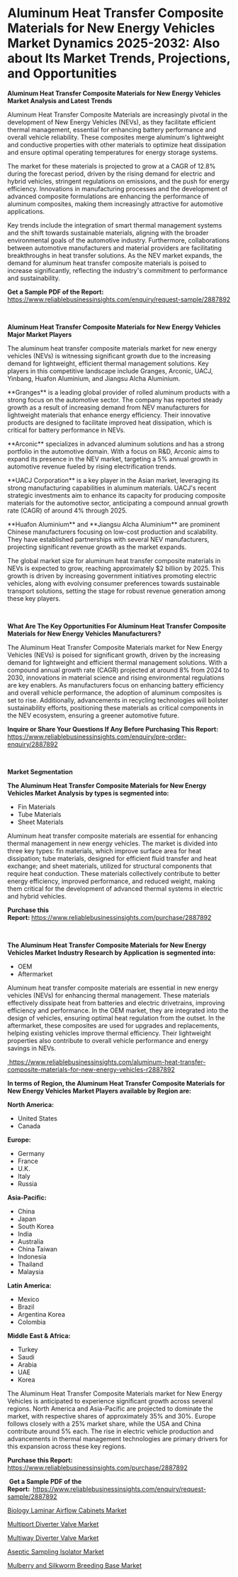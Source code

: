 <p><h1>Aluminum Heat Transfer Composite Materials for New Energy Vehicles Market Dynamics 2025-2032: Also about Its Market Trends, Projections, and Opportunities</h1></p><p><strong>Aluminum Heat Transfer Composite Materials for New Energy Vehicles Market Analysis and Latest Trends</strong></p>
<p><p>Aluminum Heat Transfer Composite Materials are increasingly pivotal in the development of New Energy Vehicles (NEVs), as they facilitate efficient thermal management, essential for enhancing battery performance and overall vehicle reliability. These composites merge aluminum's lightweight and conductive properties with other materials to optimize heat dissipation and ensure optimal operating temperatures for energy storage systems. </p><p>The market for these materials is projected to grow at a CAGR of 12.8% during the forecast period, driven by the rising demand for electric and hybrid vehicles, stringent regulations on emissions, and the push for energy efficiency. Innovations in manufacturing processes and the development of advanced composite formulations are enhancing the performance of aluminum composites, making them increasingly attractive for automotive applications.</p><p>Key trends include the integration of smart thermal management systems and the shift towards sustainable materials, aligning with the broader environmental goals of the automotive industry. Furthermore, collaborations between automotive manufacturers and material providers are facilitating breakthroughs in heat transfer solutions. As the NEV market expands, the demand for aluminum heat transfer composite materials is poised to increase significantly, reflecting the industry's commitment to performance and sustainability.</p></p>
<p><strong>Get a Sample PDF of the Report:&nbsp;</strong> <a href="https://www.reliablebusinessinsights.com/enquiry/request-sample/2887892?utm_campaign=1106&utm_medium=2&utm_source=Github&utm_content=ia&utm_term=14032025&utm_id=aluminum-heat-transfer-composite-materials-for-new-energy-vehicles">https://www.reliablebusinessinsights.com/enquiry/request-sample/2887892</a></p>
<p>&nbsp;</p>
<p><strong>Aluminum Heat Transfer Composite Materials for New Energy Vehicles Major Market Players</strong></p>
<p><p>The aluminum heat transfer composite materials market for new energy vehicles (NEVs) is witnessing significant growth due to the increasing demand for lightweight, efficient thermal management solutions. Key players in this competitive landscape include Granges, Arconic, UACJ, Yinbang, Huafon Aluminium, and Jiangsu Alcha Aluminium.</p><p>**Granges** is a leading global provider of rolled aluminum products with a strong focus on the automotive sector. The company has reported steady growth as a result of increasing demand from NEV manufacturers for lightweight materials that enhance energy efficiency. Their innovative products are designed to facilitate improved heat dissipation, which is critical for battery performance in NEVs.</p><p>**Arconic** specializes in advanced aluminum solutions and has a strong portfolio in the automotive domain. With a focus on R&D, Arconic aims to expand its presence in the NEV market, targeting a 5% annual growth in automotive revenue fueled by rising electrification trends.</p><p>**UACJ Corporation** is a key player in the Asian market, leveraging its strong manufacturing capabilities in aluminum materials. UACJ's recent strategic investments aim to enhance its capacity for producing composite materials for the automotive sector, anticipating a compound annual growth rate (CAGR) of around 4% through 2025.</p><p>**Huafon Aluminium** and **Jiangsu Alcha Aluminium** are prominent Chinese manufacturers focusing on low-cost production and scalability. They have established partnerships with several NEV manufacturers, projecting significant revenue growth as the market expands.</p><p>The global market size for aluminum heat transfer composite materials in NEVs is expected to grow, reaching approximately $2 billion by 2025. This growth is driven by increasing government initiatives promoting electric vehicles, along with evolving consumer preferences towards sustainable transport solutions, setting the stage for robust revenue generation among these key players.</p></p>
<p>&nbsp;</p>
<p><strong>What Are The Key Opportunities For Aluminum Heat Transfer Composite Materials for New Energy Vehicles Manufacturers?</strong></p>
<p><p>The Aluminum Heat Transfer Composite Materials market for New Energy Vehicles (NEVs) is poised for significant growth, driven by the increasing demand for lightweight and efficient thermal management solutions. With a compound annual growth rate (CAGR) projected at around 8% from 2024 to 2030, innovations in material science and rising environmental regulations are key enablers. As manufacturers focus on enhancing battery efficiency and overall vehicle performance, the adoption of aluminum composites is set to rise. Additionally, advancements in recycling technologies will bolster sustainability efforts, positioning these materials as critical components in the NEV ecosystem, ensuring a greener automotive future.</p></p>
<p><strong>Inquire or Share Your Questions If Any Before Purchasing This Report:</strong> <a href="https://www.reliablebusinessinsights.com/enquiry/pre-order-enquiry/2887892?utm_campaign=1106&utm_medium=2&utm_source=Github&utm_content=ia&utm_term=14032025&utm_id=aluminum-heat-transfer-composite-materials-for-new-energy-vehicles">https://www.reliablebusinessinsights.com/enquiry/pre-order-enquiry/2887892</a></p>
<p>&nbsp;</p>
<p><strong>Market Segmentation</strong></p>
<p><strong>The Aluminum Heat Transfer Composite Materials for New Energy Vehicles Market Analysis by types is segmented into:</strong></p>
<p><ul><li>Fin Materials</li><li>Tube Materials</li><li>Sheet Materials</li></ul></p>
<p><p>Aluminum heat transfer composite materials are essential for enhancing thermal management in new energy vehicles. The market is divided into three key types: fin materials, which improve surface area for heat dissipation; tube materials, designed for efficient fluid transfer and heat exchange; and sheet materials, utilized for structural components that require heat conduction. These materials collectively contribute to better energy efficiency, improved performance, and reduced weight, making them critical for the development of advanced thermal systems in electric and hybrid vehicles.</p></p>
<p><strong>Purchase this Report:&nbsp;</strong><a href="https://www.reliablebusinessinsights.com/purchase/2887892?utm_campaign=1106&utm_medium=2&utm_source=Github&utm_content=ia&utm_term=14032025&utm_id=aluminum-heat-transfer-composite-materials-for-new-energy-vehicles">https://www.reliablebusinessinsights.com/purchase/2887892</a></p>
<p>&nbsp;</p>
<p><strong>The Aluminum Heat Transfer Composite Materials for New Energy Vehicles Market Industry Research by Application is segmented into:</strong></p>
<p><ul><li>OEM</li><li>Aftermarket</li></ul></p>
<p><p>Aluminum heat transfer composite materials are essential in new energy vehicles (NEVs) for enhancing thermal management. These materials effectively dissipate heat from batteries and electric drivetrains, improving efficiency and performance. In the OEM market, they are integrated into the design of vehicles, ensuring optimal heat regulation from the outset. In the aftermarket, these composites are used for upgrades and replacements, helping existing vehicles improve thermal efficiency. Their lightweight properties also contribute to overall vehicle performance and energy savings in NEVs.</p></p>
<p><a href="https://www.reliablebusinessinsights.com/aluminum-heat-transfer-composite-materials-for-new-energy-vehicles-r2887892?utm_campaign=1106&utm_medium=2&utm_source=Github&utm_content=ia&utm_term=14032025&utm_id=aluminum-heat-transfer-composite-materials-for-new-energy-vehicles">&nbsp;https://www.reliablebusinessinsights.com/aluminum-heat-transfer-composite-materials-for-new-energy-vehicles-r2887892</a></p>
<p><strong>In terms of Region, the Aluminum Heat Transfer Composite Materials for New Energy Vehicles Market Players available by Region are:</strong></p>
<p>
    <p> <strong> North America: </strong>
        <ul>
            <li>United States</li>
            <li>Canada</li>
        </ul>
        </p> 
    <p> <strong> Europe: </strong>
        <ul>
            <li>Germany</li>
            <li>France</li>
            <li>U.K.</li>
            <li>Italy</li>
            <li>Russia</li>
        </ul>
        </p> 
    <p> <strong> Asia-Pacific: </strong>
        <ul>
            <li>China</li>
            <li>Japan</li>
            <li>South Korea</li>
            <li>India</li>
            <li>Australia</li>
            <li>China Taiwan</li>
            <li>Indonesia</li>
            <li>Thailand</li>
            <li>Malaysia</li>
        </ul>
        </p> 
    <p> <strong> Latin America: </strong>
        <ul>
            <li>Mexico</li>
            <li>Brazil</li>
            <li>Argentina Korea</li>
            <li>Colombia</li>
        </ul>
        </p> 
    <p> <strong> Middle East & Africa: </strong>
        <ul>
            <li>Turkey</li>
            <li>Saudi</li>
            <li>Arabia</li>
            <li>UAE</li>
            <li>Korea</li>
        </ul>
    </p>
    </p>
<p><p>The Aluminum Heat Transfer Composite Materials market for New Energy Vehicles is anticipated to experience significant growth across several regions. North America and Asia-Pacific are projected to dominate the market, with respective shares of approximately 35% and 30%. Europe follows closely with a 25% market share, while the USA and China contribute around 5% each. The rise in electric vehicle production and advancements in thermal management technologies are primary drivers for this expansion across these key regions.</p></p>
<p><strong>Purchase this Report: </strong><a href="https://www.reliablebusinessinsights.com/purchase/2887892?utm_campaign=1106&utm_medium=2&utm_source=Github&utm_content=ia&utm_term=14032025&utm_id=aluminum-heat-transfer-composite-materials-for-new-energy-vehicles">https://www.reliablebusinessinsights.com/purchase/2887892</a></p>
<p>&nbsp;<strong>Get a Sample PDF of the Report:&nbsp;&nbsp;</strong><a href="https://www.reliablebusinessinsights.com/enquiry/request-sample/2887892?utm_campaign=1106&utm_medium=2&utm_source=Github&utm_content=ia&utm_term=14032025&utm_id=aluminum-heat-transfer-composite-materials-for-new-energy-vehicles">https://www.reliablebusinessinsights.com/enquiry/request-sample/2887892</a></p>
<p><strong></strong></p>
<p><p><a href="https://github.com/abdhsheila7/Market-Research-Report-List-1/blob/main/biology-laminar-airflow-cabinets-market.md?utm_campaign=1106&utm_medium=2&utm_source=Github&utm_content=ia&utm_term=14032025&utm_id=aluminum-heat-transfer-composite-materials-for-new-energy-vehicles">Biology Laminar Airflow Cabinets Market</a></p><p><a href="https://github.com/rjaibiagha/Market-Research-Report-List-1/blob/main/multiport-diverter-valve-market.md?utm_campaign=1106&utm_medium=2&utm_source=Github&utm_content=ia&utm_term=14032025&utm_id=aluminum-heat-transfer-composite-materials-for-new-energy-vehicles">Multiport Diverter Valve Market</a></p><p><a href="https://github.com/godekkutero4/Market-Research-Report-List-1/blob/main/multiway-diverter-valve-market.md?utm_campaign=1106&utm_medium=2&utm_source=Github&utm_content=ia&utm_term=14032025&utm_id=aluminum-heat-transfer-composite-materials-for-new-energy-vehicles">Multiway Diverter Valve Market</a></p><p><a href="https://github.com/rumaskdallys2/Market-Research-Report-List-1/blob/main/aseptic-sampling-isolator-market.md?utm_campaign=1106&utm_medium=2&utm_source=Github&utm_content=ia&utm_term=14032025&utm_id=aluminum-heat-transfer-composite-materials-for-new-energy-vehicles">Aseptic Sampling Isolator Market</a></p><p><a href="https://github.com/dringmurza6r/Market-Research-Report-List-1/blob/main/mulberry-and-silkworm-breeding-base-market.md?utm_campaign=1106&utm_medium=2&utm_source=Github&utm_content=ia&utm_term=14032025&utm_id=aluminum-heat-transfer-composite-materials-for-new-energy-vehicles">Mulberry and Silkworm Breeding Base Market</a></p></p>